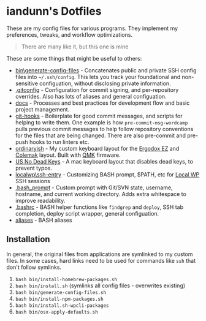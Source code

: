 # iandunn's Dotfiles

These are my config files for various programs. They implement my preferences, tweaks, and workflow optimizations.

> There are many like it, but this one is mine

These are some things that might be useful to others:

* [bin\generate-config-files](./bin/generate-config-files.sh) - Concatenates public and private SSH config files into `~/.ssh/config`. This lets you track your foundational and non-sensitive configuation, without disclosing private information.
* [.gitconfig](./.gitconfig) - Configuration for commit signing, and per-repository overrides. Also has lots of aliases and general configuation.
* [docs](./docs) - Processes and best practices for development flow and basic project management.
* [git-hooks](./git-hooks/) - Boilerplate for good commit messages, and scripts for helping to write them. One example is how `pre-commit-msg-wordcamp` pulls previous commit messages to help follow repository conventions for the files that are being changed. There are also pre-commit and pre-push hooks to run linters etc.
* [ordinaryish](./keyboards/ergodox-ez/ordinaryish) - My custom keyboard layout for the [Ergodox EZ](https://ergodox-ez.com/) and [Colemak](https://colemak.com/) layout. Built with [QMK](https://qmk.fm/) firmware.
* [US No Dead Keys](./keyboards/US%20No%20Dead%20Keys/) - A mac keyboard layout that disables dead keys, to prevent typos.
* [localwp\ssh-entry](./localwp/ssh-entry) - Customizing BASH prompt, $PATH, etc for [Local WP](https://localwp.com/) SSH sessions
* [.bash_prompt](./.bash_prompt) - Custom prompt with Git/SVN state, username, hostname, and current working directory. Adds extra whitespace to improve readability.
* [.bashrc](./.bashrc) - BASH helper functions like `findgrep` and `deploy`, SSH tab completion, deploy script wrapper, general configuation.
* [aliases](./aliases/) - BASH aliases


## Installation

In general, the original files from applications are symlinked to my custom files. In some cases, hard links need to be used for commands like `ssh` that don't follow symlinks.

1. `bash bin/install-homebrew-packages.sh`
1. `bash bin/install.sh` (symlinks all config files - overwrites existing)
1. `bash bin/generate-config-files.sh`
1. `bash bin/install-npm-packages.sh`
1. `bash bin/install.sh-wpcli-packages`
1. `bash bin/osx-apply-defaults.sh`
